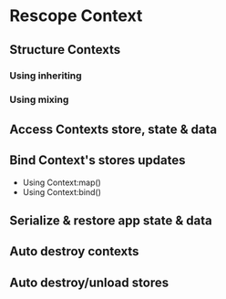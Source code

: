 # Rescope Context

## Structure Contexts

### Using inheriting

### Using mixing

## Access Contexts store, state & data

## Bind Context's stores updates

- Using Context:map()
- Using Context:bind()

## Serialize & restore app state & data


## Auto destroy contexts

## Auto destroy/unload stores